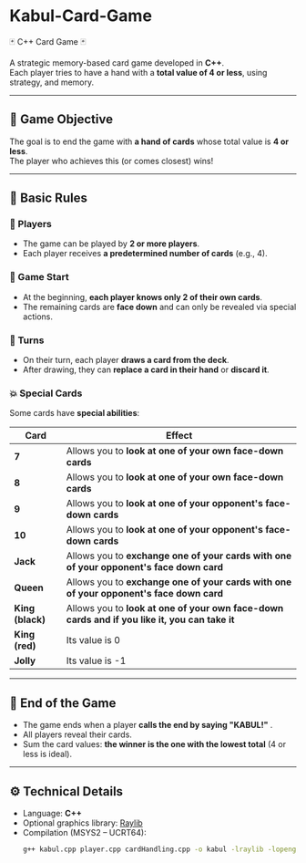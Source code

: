 # Kabul-Card-Game
🃏 C++ Card Game 🃏 

A strategic memory-based card game developed in **C++**.  
Each player tries to have a hand with a **total value of 4 or less**, using strategy, and memory.

---

## 🎯 Game Objective
The goal is to end the game with **a hand of cards** whose total value is **4 or less**.  
The player who achieves this (or comes closest) wins!

---

## 🧩 Basic Rules

### 👥 Players
- The game can be played by **2 or more players**.
- Each player receives **a predetermined number of cards** (e.g., 4).

### 🎴 Game Start
- At the beginning, **each player knows only 2 of their own cards**.
- The remaining cards are **face down** and can only be revealed via special actions.

### 🔁 Turns
- On their turn, each player **draws a card from the deck**.
- After drawing, they can **replace a card in their hand** or **discard it**.

### 💥 Special Cards
Some cards have **special abilities**:

| Card | Effect |
|------|--------|
| **7** | Allows you to **look at one of your own face-down cards** |
| **8** | Allows you to **look at one of your own face-down cards** |
| **9** | Allows you to **look at one of your opponent's face-down cards** |
| **10** | Allows you to **look at one of your opponent's face-down cards** |
| **Jack** | Allows you to **exchange one of your cards with one of your opponent's face down card** |
| **Queen** | Allows you to **exchange one of your cards with one of your opponent's face down card** |
| **King (black)** | Allows you to **look at one of your own face-down cards and if you like it, you can take it** |
| **King (red)** | Its value is 0 |
| **Jolly** | Its value is -1 |

---

## 🏁 End of the Game
- The game ends when a player **calls the end by saying "KABUL!"** .
- All players reveal their cards.
- Sum the card values: **the winner is the one with the lowest total** (4 or less is ideal).

---

## ⚙️ Technical Details
- Language: **C++**
- Optional graphics library: [Raylib](https://www.raylib.com/)
- Compilation (MSYS2 – UCRT64):
  ```bash
  g++ kabul.cpp player.cpp cardHandling.cpp -o kabul -lraylib -lopengl32 -lgdi32 -lwinmm

